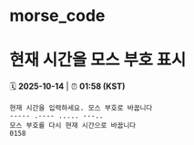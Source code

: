 # morse_code
# 현재 시간을 모스 부호 표시
<!-- MORSE_TIME_START -->
🗓️ **2025-10-14** | ⏰ **01:58 (KST)**

```
현재 시간을 입력하세요. 모스 부호로 바꿉니다
----- .---- ..... ---..
모스 부호를 다시 현재 시간으로 바꿉니다
0158
```
<!-- MORSE_TIME_END -->
